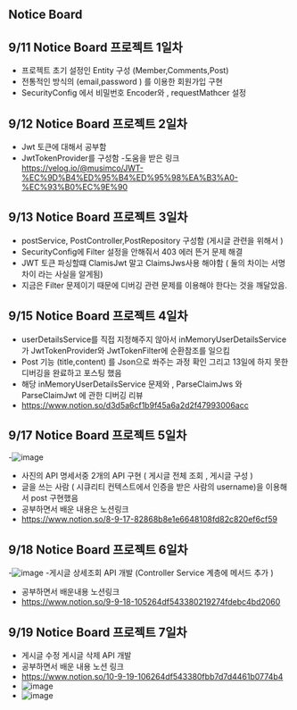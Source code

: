 ## Notice Board

## 9/11 Notice Board 프로젝트 1일차 
- 프로젝트 초기 설정인 Entity 구성 (Member,Comments,Post)
- 전통적인 방식의 (email,password  ) 를 이용한 회원가입 구현
- SecurityConfig 에서 비밀번호 Encoder와 , requestMathcer 설정

## 9/12 Notice Board 프로젝트 2일차
- Jwt 토큰에 대해서 공부함
- JwtTokenProvider를 구성함 
-도움을 받은 링크 https://velog.io/@musimco/JWT-%EC%9D%B4%ED%95%B4%ED%95%98%EA%B3%A0-%EC%93%B0%EC%9E%90

## 9/13 Notice Board 프로젝트 3일차
- postService, PostController,PostRepository 구성함 (게시글 관련을 위해서 )
- SecurityConfig에 Filter 설정을 안해줘서 403 에러 뜬거 문제 해결
- JWT 토큰 파싱할떄 ClamisJwt 말고 ClaimsJws사용 해야함 ( 둘의 차이는 서명 차이 라는 사실을 알게됨)
- 지금은 Filter 문제이기 때문에 디버깅 관련 문제를 이용해야 한다는 것을 깨달았음.


## 9/15 Notice Board 프로젝트 4일차
- userDetailsService를 직접 지정해주지 않아서 inMemoryUserDetailsService 가 JwtTokenProvider와 JwtTokenFilter에 순환참조를 일으킴
- Post 기능 (title,content) 를 Json으로 쏴주는 과정 확인 그리고 13일에 하지 못한 디버깅을 완료하고 포스팅 했음
- 해당 inMemoryUserDetailsService 문제와 , ParseClaimJws 와 ParseClaimJwt 에 관한 디버깅 리뷰
- https://www.notion.so/d3d5a6cf1b9f45a6a2d2f47993006acc

## 9/17 Notice Board 프로젝트 5일차 
-![image](https://github.com/user-attachments/assets/54a36653-fbc0-4c87-8bd8-4cb0ec5ac337)
- 사진의 API 명세서중 2개의 API 구현 ( 게시글 전체 조회 , 게시글 구성 ) 
- 글을 쓰는 사람 ( 시큐리티 컨텍스트에서 인증을 받은 사람의 username)을 이용해서 post 구현했음
- 공부하면서 배운 내용은 노션링크
- https://www.notion.so/8-9-17-82868b8e1e6648108fd82c820ef6cf59

## 9/18 Notice Board 프로젝트 6일차
-![image](https://github.com/user-attachments/assets/ff88a0e7-ed2e-4713-9c04-b2d9435baf28)
-게시글 상세조회 API 개발 (Controller Service 계층에 메서드 추가 )
- 공부하면서 배운내용 노션링크
- https://www.notion.so/9-9-18-105264df543380219274fdebc4bd2060
## 9/19 Notice Board 프로젝트 7일차
- 게시글 수정 게시글 삭제 API 개발
- 공부하면서 배운 내용 노션 링크
- https://www.notion.so/10-9-19-106264df543380fbb7d7d4461b0774b4
- ![image](https://github.com/user-attachments/assets/d968d125-364b-4b44-afd7-ae5384f64ea3)
- ![image](https://github.com/user-attachments/assets/173a60b7-17f2-4bf3-b44a-e73d9709fe62)

